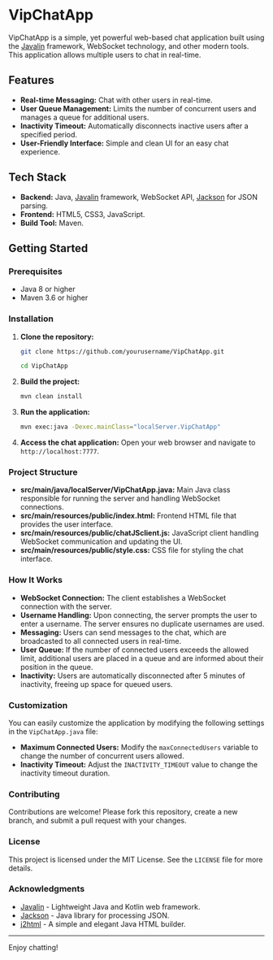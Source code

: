 
# VipChatApp

VipChatApp is a simple, yet powerful web-based chat application built using the [Javalin](https://javalin.io/) framework, WebSocket technology, and other modern tools. This application allows multiple users to chat in real-time.
## Features

- **Real-time Messaging:** Chat with other users in real-time.
- **User Queue Management:** Limits the number of concurrent users and manages a queue for additional users.
- **Inactivity Timeout:** Automatically disconnects inactive users after a specified period.
- **User-Friendly Interface:** Simple and clean UI for an easy chat experience.

## Tech Stack

- **Backend:** Java, [Javalin](https://javalin.io/) framework, WebSocket API, [Jackson](https://github.com/FasterXML/jackson) for JSON parsing.
- **Frontend:** HTML5, CSS3, JavaScript.
- **Build Tool:** Maven.

## Getting Started

### Prerequisites

- Java 8 or higher
- Maven 3.6 or higher

### Installation

1. **Clone the repository:**
   ```bash
   git clone https://github.com/yourusername/VipChatApp.git
   
   cd VipChatApp
   ```

2. **Build the project:**
   ```bash
   mvn clean install
   ```

3. **Run the application:**
   ```bash
   mvn exec:java -Dexec.mainClass="localServer.VipChatApp"
   ```

4. **Access the chat application:**
   Open your web browser and navigate to `http://localhost:7777`.

### Project Structure

- **src/main/java/localServer/VipChatApp.java:** Main Java class responsible for running the server and handling WebSocket connections.
- **src/main/resources/public/index.html:** Frontend HTML file that provides the user interface.
- **src/main/resources/public/chatJSclient.js:** JavaScript client handling WebSocket communication and updating the UI.
- **src/main/resources/public/style.css:** CSS file for styling the chat interface.

### How It Works

- **WebSocket Connection:** The client establishes a WebSocket connection with the server.
- **Username Handling:** Upon connecting, the server prompts the user to enter a username. The server ensures no duplicate usernames are used.
- **Messaging:** Users can send messages to the chat, which are broadcasted to all connected users in real-time.
- **User Queue:** If the number of connected users exceeds the allowed limit, additional users are placed in a queue and are informed about their position in the queue.
- **Inactivity:** Users are automatically disconnected after 5 minutes of inactivity, freeing up space for queued users.

### Customization

You can easily customize the application by modifying the following settings in the `VipChatApp.java` file:

- **Maximum Connected Users:** Modify the `maxConnectedUsers` variable to change the number of concurrent users allowed.
- **Inactivity Timeout:** Adjust the `INACTIVITY_TIMEOUT` value to change the inactivity timeout duration.

### Contributing

Contributions are welcome! Please fork this repository, create a new branch, and submit a pull request with your changes.

### License

This project is licensed under the MIT License. See the `LICENSE` file for more details.

### Acknowledgments

- [Javalin](https://javalin.io/) - Lightweight Java and Kotlin web framework.
- [Jackson](https://github.com/FasterXML/jackson) - Java library for processing JSON.
- [j2html](https://j2html.com/) - A simple and elegant Java HTML builder.

---

Enjoy chatting!
